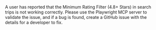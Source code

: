 A user has reported that the Minimum Rating Filter (4.8+ Stars) in search trips is not working correctly. Please use the Playwright MCP server to validate the issue, and if a bug is found, create a GitHub issue with the details for a developer to fix.